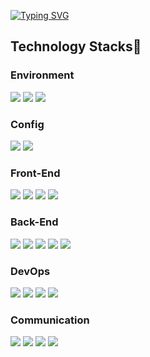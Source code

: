 

<!--
### Hi there 👋
**fun1ty/fun1ty** is a ✨ _special_ ✨ repository because its `README.md` (this file) appears on your GitHub profile.

Here are some ideas to get you started:

- 🔭 I’m currently working on ...
- 🌱 I’m currently learning ...
- 👯 I’m looking to collaborate on ...
- 🤔 I’m looking for help with ...
- 💬 Ask me about ...
- 📫 How to reach me: ...
- 😄 Pronouns: ...
- ⚡ Fun fact: ...

<span><img src="https://img.shields.io/badge/react-white?style=for-the-badge&logo=react&logoColor=2156F0"></span> 리액트
<span><img src="https://img.shields.io/badge/python-white?style=for-the-badge&logo=python&logoColor=2156F0"></span> 파이썬
<span><img src="https://img.shields.io/badge/oracle-white?style=for-the-badge&logo=oracle&logoColor=2156F0"></span>오라클
<span><img src="https://img.shields.io/badge/java-white?style=for-the-badge&logo=java&logoColor=2156F0"></span>자바
<img src="https://img.shields.io/badge/IntelliJ%20IDEA-white?style=for-the-badge&logo=IntelliJ%20IDEA&logoColor=2156F0"> 인텔리제이
</span><span><img src="https://img.shields.io/badge/Spring%20Boot-white?style=for-the-badge&logo=Spring%20Boot&logoColor=2156F0"> </span>자바스프링
<a href="https://github.com/anuraghazra/github-readme-stats">
[![Top Langs](https://github-readme-stats.vercel.app/api/top-langs/?username=fun1ty&layout=compact)](https://github.com/fun1ty/github-readme-stats)
</a>
<a href="https://github.com/anuraghazra/github-readme-stats">
[![MiRi's GitHub stats](https://github-readme-stats.vercel.app/api?username=fun1ty)](https://github.com/fun1ty/github-readme-stats)
</a>

<h3>Data</h3>
SQL, Google Analytics
-->
<a href="https://git.io/typing-svg"><img src="https://readme-typing-svg.demolab.com?font=Montserrat&weight=800&size=50&pause=1000&color=2156F0&center=true&vCenter=true&width=800&height=300&lines=Hi+there%2C+I'm+MiRi" alt="Typing SVG" /></a><br>
<h2>Technology Stacks🗽</h2>
<h3>Environment</h3> 
<span><img src="https://img.shields.io/badge/Visual%20Studio%20Code-white?style=for-the-badge&logo=Visual%20Studio%20Code&logoColor=2156F0"> </span><span></span><span><img src="https://img.shields.io/badge/git-white?style=for-the-badge&logo=git&logoColor=2156F0"> </span><span><img src="https://img.shields.io/badge/github-white?style=for-the-badge&logo=github&logoColor=2156F0">  </span>
<h3>Config</h3> 
<span><img src="https://img.shields.io/badge/npm-white?style=for-the-badge&logo=npm&logoColor=2156F0"></span>
<span><img src="https://img.shields.io/badge/vite-white?style=for-the-badge&logo=vite&logoColor=2156F0"></span>
<h3>Front-End</h3>
<span><img src="https://img.shields.io/badge/javascript-white?style=for-the-badge&logo=javascript&logoColor=2156F0"> </span><span><img src="https://img.shields.io/badge/react-white?style=for-the-badge&logo=react&logoColor=2156F0"></span> 
<span><img src="https://img.shields.io/badge/styledcomponents-white?style=for-the-badge&logo=styledcomponents&logoColor=2156F0"></span>
<span><img src="https://img.shields.io/badge/redux-white?style=for-the-badge&logo=redux&logoColor=2156F0"></span>

<h3>Back-End</h3>
<span><img src="https://img.shields.io/badge/node.js-white?style=for-the-badge&logo=node.js&logoColor=2156F0"></span>
<span><img src="https://img.shields.io/badge/mysql-white?style=for-the-badge&logo=mysql&logoColor=2156F0"></span>
<span><img src="https://img.shields.io/badge/sequelize-white?style=for-the-badge&logo=sequelize&logoColor=2156F0"></span>
<span><img src="https://img.shields.io/badge/express-white?style=for-the-badge&logo=express&logoColor=2156F0"></span>
<span><img src="https://img.shields.io/badge/supabase-white?style=for-the-badge&logo=supabase&logoColor=2156F0"></span>

<h3>DevOps</h3>
<span><img src="https://img.shields.io/badge/amazonec2-white?style=for-the-badge&logo=amazonec2&logoColor=2156F0"></span>
<span><img src="https://img.shields.io/badge/amazonrds-white?style=for-the-badge&logo=amazonrds&logoColor=2156F0"></span>
<span><img src="https://img.shields.io/badge/amazons3-white?style=for-the-badge&logo=amazons3&logoColor=2156F0"></span>
<span><img src="https://img.shields.io/badge/vercel-white?style=for-the-badge&logo=vercel&logoColor=2156F0"></span>
  
<h3>Communication</h3>
<span><img src="https://img.shields.io/badge/slack-white?style=for-the-badge&logo=slack&logoColor=2156F0"> </span><span><img src="https://img.shields.io/badge/notion-white?style=for-the-badge&logo=notion&logoColor=2156F0"> </span><span><img src="https://img.shields.io/badge/jira-white?style=for-the-badge&logo=jira&logoColor=2156F0"> </span><span><img src="https://img.shields.io/badge/confluence-white?style=for-the-badge&logo=confluence&logoColor=2156F0"> </span>
